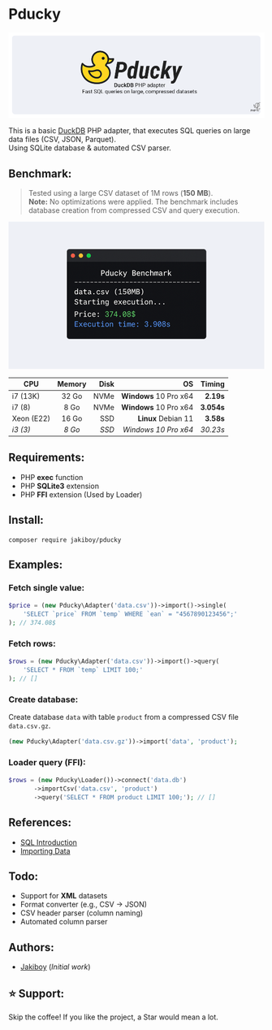 # Pducky

[![DuckDB PHP adapter](assets/banner.png)](#)

This is a basic [DuckDB](https://duckdb.org/) PHP adapter, that executes SQL queries on large data files (CSV, JSON, Parquet).  
Using SQLite database & automated CSV parser.

## Benchmark:

> Tested using a large CSV dataset of 1M rows (**150 MB**).  
> **Note:** No optimizations were applied. The benchmark includes database creation from compressed CSV and query execution.

[![DuckDB PHP adapter](assets/screenshot.png)](#)

| CPU           | Memory        | Disk     | OS                     | Timing     |
| ------------- |:-------------:| --------:| ----------------------:| ----------:|
| i7 (13K)      | 32 Go         | NVMe     | **Windows** 10 Pro x64 | **2.19s**  |
| i7 (8)        | 8 Go          | NVMe     | **Windows** 10 Pro x64 | **3.054s** |
| Xeon (E22)    | 16 Go         | SSD      | **Linux** Debian 11    | **3.58s**  |
| *i3 (3)*      | *8 Go*        | *SSD*    | *Windows 10 Pro x64*   | *30.23s*   |

## Requirements:

* PHP **exec** function
* PHP **SQLite3** extension
* PHP **FFI** extension (Used by Loader)

## Install:

```
composer require jakiboy/pducky
```

## Examples:

### Fetch single value:

```php
$price = (new Pducky\Adapter('data.csv'))->import()->single(
    'SELECT `price` FROM `temp` WHERE `ean` = "4567890123456";'
); // 374.08$
```

### Fetch rows:

```php
$rows = (new Pducky\Adapter('data.csv'))->import()->query(
    'SELECT * FROM `temp` LIMIT 100;'
); // []
```

### Create database:

Create database `data` with table `product` from a compressed CSV file `data.csv.gz`.

```php
(new Pducky\Adapter('data.csv.gz'))->import('data', 'product');
```

### Loader query (FFI):

```php
$rows = (new Pducky\Loader())->connect('data.db')
       ->importCsv('data.csv', 'product')
       ->query('SELECT * FROM product LIMIT 100;'); // []
```

## References:

* [SQL Introduction](https://duckdb.org/docs/stable/sql/introduction)
* [Importing Data](https://duckdb.org/docs/stable/data/overview)

## Todo:

* Support for **XML** datasets
* Format converter (e.g., CSV → JSON)
* CSV header parser (column naming)
* Automated column parser

## Authors:

* [Jakiboy](https://github.com/Jakiboy) (*Initial work*)

## ⭐ Support:

Skip the coffee! If you like the project, a Star would mean a lot.
